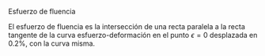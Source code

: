 Esfuerzo de fluencia

El esfuerzo de fluencia es la intersección de una recta paralela a la recta tangente de la curva esfuerzo-deformación en el punto $\epsilon = 0$ desplazada en $0.2\%$, con la curva misma.